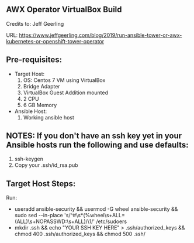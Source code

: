 ## AWX Operator VirtualBox Build

Credits to: Jeff Geerling

URL: https://www.jeffgeerling.com/blog/2019/run-ansible-tower-or-awx-kubernetes-or-openshift-tower-operator

## Pre-requisites:
  * Target Host:
      1. OS: Centos 7 VM using VirtualBox
      2. Bridge Adapter
      3. VirtualBox Guest Addition mounted
      4. 2 CPU
      5. 6 GB Memory
  * Ansible Host:
      1. Working ansible host

## NOTES: If you don't have an ssh key yet in your Ansible hosts run the following and use defaults:
  1. ssh-keygen
  2. Copy your .ssh/id_rsa.pub
  

## Target Host Steps:
Run:
-  useradd ansible-security && usermod -G wheel ansible-security && sudo sed --in-place 's/^#\s*\(%wheel\s\+ALL=(ALL)\s\+NOPASSWD:\s\+ALL\)/\1/' /etc/sudoers
-  mkdir .ssh && echo "YOUR SSH KEY HERE" > .ssh/authorized_keys && chmod 400 .ssh/authorized_keys && chmod 500 .ssh/


 
 
